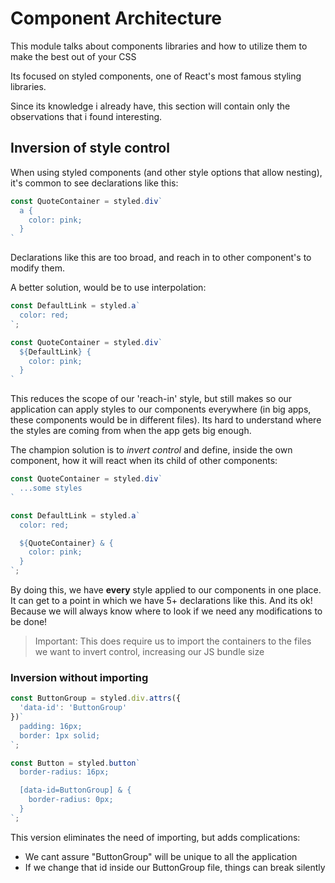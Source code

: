 # Component Architecture

This module talks about components libraries and how to utilize them to make the best out of your CSS

Its focused on styled components, one of React's most famous styling libraries.

Since its knowledge i already have, this section will contain only the observations that i found interesting.

## Inversion of style control

When using styled components (and other style options that allow nesting), it's common to see declarations like this:

```js
const QuoteContainer = styled.div`
  a {
    color: pink;
  }
`
```

Declarations like this are too broad, and reach in to other component's to modify them.

A better solution, would be to use interpolation:

```js
const DefaultLink = styled.a`
  color: red;
`;

const QuoteContainer = styled.div`
  ${DefaultLink} {
    color: pink;
  }
`
```

This reduces the scope of our 'reach-in' style, but still makes so our application can apply styles to our components everywhere (in big apps, these components would be in different files). Its hard to understand where the styles are coming from when the app gets big enough.

The champion solution is to *invert control* and define, inside the own component, how it will react when its child of other components:

```js
const QuoteContainer = styled.div`
  ...some styles
`

const DefaultLink = styled.a`
  color: red;

  ${QuoteContainer} & {
    color: pink;
  }
`;
```

By doing this, we have **every** style applied to our components in one place. It can get to a point in which we have 5+ declarations like this. And its ok! Because we will always know where to look if we need any modifications to be done!

> Important: This does require us to import the containers to the files we want to invert control, increasing our JS bundle size

### Inversion without importing

```js
const ButtonGroup = styled.div.attrs({
  'data-id': 'ButtonGroup'
})`
  padding: 16px;
  border: 1px solid;
`;

const Button = styled.button`
  border-radius: 16px;

  [data-id=ButtonGroup] & {
    border-radius: 0px;
  }
`;
```

This version eliminates the need of importing, but adds complications:

- We cant assure "ButtonGroup" will be unique to all the application
- If we change that id inside our ButtonGroup file, things can break silently

